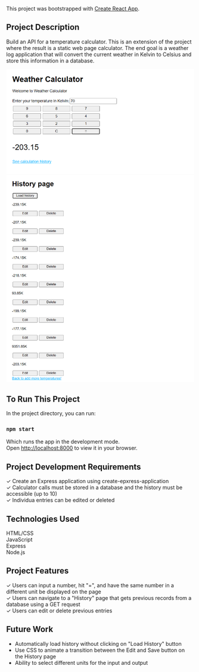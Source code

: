 This project was bootstrapped with [Create React App](https://github.com/facebook/create-react-app).

## Project Description

Build an API for a temperature calculator. This is an extension of the project where the result is a static web page calculator. The end goal is a weather log application that will convert the current weather in Kelvin to Celsius and store this information in a database.

![Alt text](tempcalc1.png)
![Alt text](tempcalc2.png)

## To Run This Project

In the project directory, you can run:

### `npm start`

Which runs the app in the development mode.\
Open [http://localhost:8000](http://localhost:8000) to view it in your browser.

## Project Development Requirements
✓ Create an Express application using create-epxress-application<br>
✓ Calculator calls must be stored in a database and the history must be accessible (up to 10)<br>
✓ Individua entries can be edited or deleted<br>

## Technologies Used
HTML/CSS<br>
JavaScript<br>
Express<br>
Node.js<br>

## Project Features
✓ Users can input a number, hit "=", and have the same number in a different unit be displayed on the page<br>
✓ Users can navigate to a "History" page that gets previous records from a database using a GET request<br>
✓ Users can edit or delete previous entries<br>

## Future Work
* Automatically load history without clicking on "Load History" button
* Use CSS to animate a transition between the Edit and Save button on the History page
* Ability to select different units for the input and output